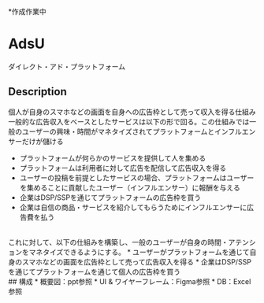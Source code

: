 *作成作業中

# AdsU
ダイレクト・アド・プラットフォーム

## Description
個人が自身のスマホなどの画面を自身への広告枠として売って収入を得る仕組み
<br>
一般的な広告収入をベースとしたサービスは以下の形で回る。この仕組みでは一般のユーザーの興味・時間がマネタイズされてプラットフォームとインフルエンサーだけが儲ける
* プラットフォームが何らかのサービスを提供して人を集める
* プラットフォームは利用者に対して広告を配信して広告収入を得る
* ユーザーの投稿を前提としたサービスの場合、プラットフォームはユーザーを集めることに貢献したユーザー（インフルエンサー）に報酬を与える
* 企業はDSP/SSPを通じてプラットフォームの広告枠を買う
* 企業は自信の商品・サービスを紹介してもらうためにインフルエンサーに広告費を払う
<br>
これに対して、以下の仕組みを構築し、一般のユーザーが自身の時間・アテンションをマネタイズできるようにする。
* ユーザーがプラットフォームを通じて自身のスマホなどの画面を広告枠として売って広告収入を得る
* 企業はDSP/SSPを通じてプラットフォームを通じて個人の広告枠を買う
<br>
## 構成
* 概要図：ppt参照
* UI & ワイヤーフレーム：Figma参照
* DB：Excel参照
